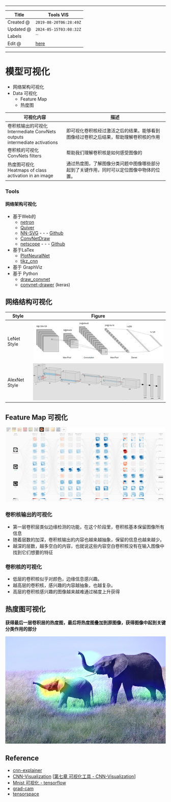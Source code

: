 -----

| Title     | Tools VIS                                             |
| --------- | ----------------------------------------------------- |
| Created @ | `2019-08-20T06:28:49Z`                                |
| Updated @ | `2024-05-15T03:08:32Z`                                |
| Labels    | \`\`                                                  |
| Edit @    | [here](https://github.com/junxnone/aiwiki/issues/133) |

-----

# 模型可视化

  - 网络架构可视化
  - Data 可视化
      - Feature Map
      - 热度图

| 可视化内容                                                                   | 描述                                           |
| ----------------------------------------------------------------------- | -------------------------------------------- |
| 卷积核输出的可视化<br>Intermediate ConvNets outputs <br>intermediate activations | 即可视化卷积核经过激活之后的结果。能够看到图像经过卷积之后结果，帮助理解卷积核的作用   |
| 卷积核的可视化<br>ConvNets filters                                             | 帮助我们理解卷积核是如何感受图像的                            |
| 热度图可视化<br>Heatmaps of class activation in an image                      | 通过热度图，了解图像分类问题中图像哪些部分起到了关键作用，同时可以定位图像中物体的位置。 |

### Tools

#### 网络架构可视化

  - 基于Web的
      - [netron](https://github.com/lutzroeder/netron)
      - [Quiver](/Quiver)
      - [NN-SVG](http://alexlenail.me/NN-SVG/index.html) - - -
        [Github](https://github.com/zfrenchee/NN-SVG)
      - [ConvNetDraw](https://cbovar.github.io/ConvNetDraw/)
      - [netscope](http://ethereon.github.io/netscope/) - - -
        [Github](https://github.com/ethereon/netscope)
  - 基于LaTex
      - [PlotNeuralNet](https://github.com/HarisIqbal88/PlotNeuralNet)
      - [tikz\_cnn](https://github.com/jettan/tikz_cnn)
  - 基于 GraphViz
  - 基于 Python
      - [draw\_convnet](https://github.com/gwding/draw_convnet)
      - [convnet-drawer](https://github.com/yu4u/convnet-drawer) (keras)

## 网络结构可视化

| Style         | Figure                                                       |
| ------------- | ------------------------------------------------------------ |
| LeNet Style   | ![image](media/2df3e3212f9e91ee1ebd39c90f92b62f0ecd4dec.png) |
| AlexNet Style | ![image](media/4f81d622caa6f50b73077aaac4bf6b3838c5ed98.png) |

## Feature Map 可视化

![image](media/d925bd8851389a05274b845a181d14a8582e195d.png)

### 卷积核输出的可视化

  - 第一层卷积层类似边缘检测的功能，在这个阶段里，卷积核基本保留图像所有信息
  - 随着层数的加深，卷积核输出的内容也越来越抽象，保留的信息也越来越少。
  - 越深的层数，越多空白的内容，也就说这些内容空白卷积核没有在输入图像中找到它们想要的特征

### 卷积核的可视化

  - 低层的卷积核似乎对颜色，边缘信息感兴趣。
  - 越高层的卷积核，感兴趣的内容越抽象，也越复杂。
  - 高层的卷积核感兴趣的图像越来越难通过梯度上升获得

## 热度图可视化

**获得最后一层卷积层的热度图，最后将热度图叠加到原图像，获得图像中起到关键分类作用的部分**

![image](media/9f652e96190c5b96f7fcd01ddffbfd1672b47248.png)

## Reference

  - [cnn-explainer](https://poloclub.github.io/cnn-explainer/)
  - [CNN-Visualization](https://github.com/scutan90/CNN-Visualization)
    \[[第七章 可视化工具 -
    CNN-Visualization](https://github.com/scutan90/CNN-Visualization/blob/master/CNN%E5%8F%AF%E8%A7%86%E5%8C%96.md#%E7%AC%AC%E4%B8%83%E7%AB%A0-%E5%8F%AF%E8%A7%86%E5%8C%96%E5%B7%A5%E5%85%B7)\]
  - [Mnist 可视化 -
    tensorflow](https://nbviewer.jupyter.org/github/wang-jinghui/MyCSDN_Blog/blob/master/%E5%8D%B7%E7%A7%AF%E7%A5%9E%E7%BB%8F%E7%BD%91%E7%BB%9CCNN%3ATensorflow%E5%AE%9E%E7%8E%B0%28%E4%BB%A5%E5%8F%8A%E5%AF%B9%E5%8D%B7%E7%A7%AF%E7%89%B9%E5%BE%81%E7%9A%84%E5%8F%AF%E8%A7%86%E5%8C%96%29/tensorflow%3Acnn%2Cfeature%2Cvisualization.ipynb)
  - [grad-cam](https://github.com/jacobgil/pytorch-grad-cam)
  - [tensorspace](https://tensorspace.org/)
